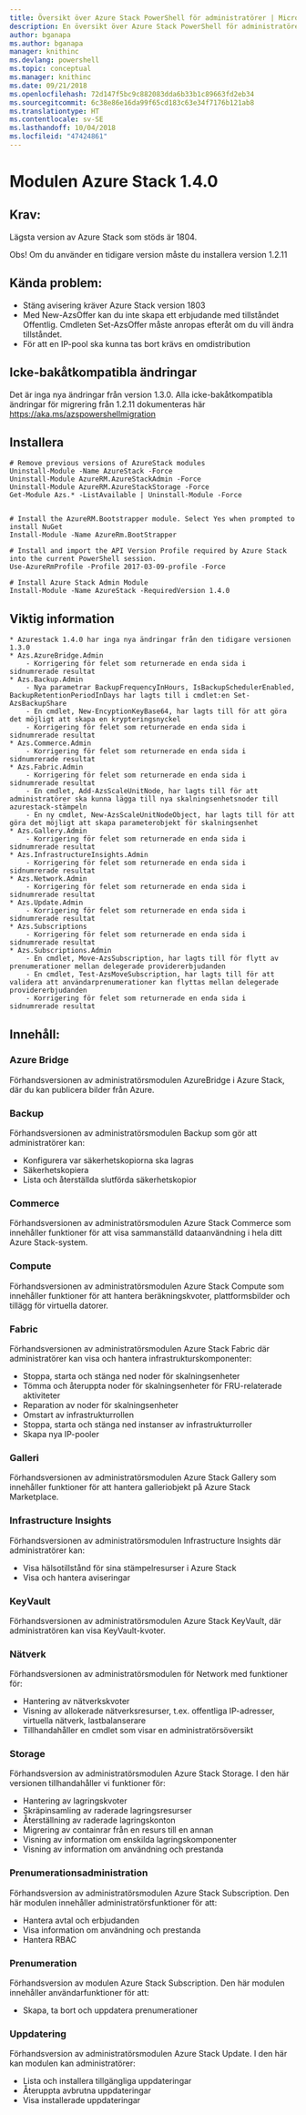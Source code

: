 ```yaml
---
title: Översikt över Azure Stack PowerShell för administratörer | Microsoft Docs
description: En översikt över Azure Stack PowerShell för administratörer med anvisningar för installation och konfiguration.
author: bganapa
ms.author: bganapa
manager: knithinc
ms.devlang: powershell
ms.topic: conceptual
ms.manager: knithinc
ms.date: 09/21/2018
ms.openlocfilehash: 72d147f5bc9c882083dda6b33b1c89663fd2eb34
ms.sourcegitcommit: 6c38e86e16da99f65cd183c63e34f7176b121ab8
ms.translationtype: HT
ms.contentlocale: sv-SE
ms.lasthandoff: 10/04/2018
ms.locfileid: "47424861"
---
```

# <a name="azure-stack-module-140"></a>Modulen Azure Stack 1.4.0

## <a name="requirements"></a>Krav:
Lägsta version av Azure Stack som stöds är 1804.

Obs! Om du använder en tidigare version måste du installera version 1.2.11

## <a name="known-issues"></a>Kända problem:

- Stäng avisering kräver Azure Stack version 1803
- Med New-AzsOffer kan du inte skapa ett erbjudande med tillståndet Offentlig. Cmdleten Set-AzsOffer måste anropas efteråt om du vill ändra tillståndet.
- För att en IP-pool ska kunna tas bort krävs en omdistribution

## <a name="breaking-changes"></a>Icke-bakåtkompatibla ändringar
Det är inga nya ändringar från version 1.3.0. Alla icke-bakåtkompatibla ändringar för migrering från 1.2.11 dokumenteras här https://aka.ms/azspowershellmigration

## <a name="install"></a>Installera
```
# Remove previous versions of AzureStack modules
Uninstall-Module -Name AzureStack -Force 
Uninstall-Module AzureRM.AzureStackAdmin -Force
Uninstall-Module AzureRM.AzureStackStorage -Force
Get-Module Azs.* -ListAvailable | Uninstall-Module -Force


# Install the AzureRM.Bootstrapper module. Select Yes when prompted to install NuGet
Install-Module -Name AzureRm.BootStrapper

# Install and import the API Version Profile required by Azure Stack into the current PowerShell session.
Use-AzureRmProfile -Profile 2017-03-09-profile -Force

# Install Azure Stack Admin Module
Install-Module -Name AzureStack -RequiredVersion 1.4.0
```
## <a name="release-notes"></a>Viktig information
    * Azurestack 1.4.0 har inga nya ändringar från den tidigare versionen 1.3.0
    * Azs.AzureBridge.Admin
        - Korrigering för felet som returnerade en enda sida i sidnumrerade resultat
    * Azs.Backup.Admin
        - Nya parametrar BackupFrequencyInHours, IsBackupSchedulerEnabled, BackupRetentionPeriodInDays har lagts till i cmdlet:en Set-AzsBackupShare
        - En cmdlet, New-EncyptionKeyBase64, har lagts till för att göra det möjligt att skapa en krypteringsnyckel
        - Korrigering för felet som returnerade en enda sida i sidnumrerade resultat
    * Azs.Commerce.Admin
        - Korrigering för felet som returnerade en enda sida i sidnumrerade resultat
    * Azs.Fabric.Admin
        - Korrigering för felet som returnerade en enda sida i sidnumrerade resultat
        - En cmdlet, Add-AzsScaleUnitNode, har lagts till för att administratörer ska kunna lägga till nya skalningsenhetsnoder till azurestack-stämpeln
        - En ny cmdlet, New-AzsScaleUnitNodeObject, har lagts till för att göra det möjligt att skapa parameterobjekt för skalningsenhet
    * Azs.Gallery.Admin
        - Korrigering för felet som returnerade en enda sida i sidnumrerade resultat
    * Azs.InfrastructureInsights.Admin
        - Korrigering för felet som returnerade en enda sida i sidnumrerade resultat
    * Azs.Network.Admin
        - Korrigering för felet som returnerade en enda sida i sidnumrerade resultat
    * Azs.Update.Admin
        - Korrigering för felet som returnerade en enda sida i sidnumrerade resultat
    * Azs.Subscriptions
        - Korrigering för felet som returnerade en enda sida i sidnumrerade resultat
    * Azs.Subscriptions.Admin
        - En cmdlet, Move-AzsSubscription, har lagts till för flytt av prenumerationer mellan delegerade providererbjudanden
        - En cmdlet, Test-AzsMoveSubscription, har lagts till för att validera att användarprenumerationer kan flyttas mellan delegerade providererbjudanden
        - Korrigering för felet som returnerade en enda sida i sidnumrerade resultat

## <a name="content"></a>Innehåll:
### <a name="azure-bridge"></a>Azure Bridge
Förhandsversionen av administratörsmodulen AzureBridge i Azure Stack, där du kan publicera bilder från Azure.

### <a name="backup"></a>Backup
Förhandsversionen av administratörsmodulen Backup som gör att administratörer kan:
- Konfigurera var säkerhetskopiorna ska lagras
- Säkerhetskopiera
- Lista och återställda slutförda säkerhetskopior

### <a name="commerce"></a>Commerce
Förhandsversionen av administratörsmodulen Azure Stack Commerce som innehåller funktioner för att visa sammanställd dataanvändning i hela ditt Azure Stack-system.

### <a name="compute"></a>Compute
Förhandsversionen av administratörsmodulen Azure Stack Compute som innehåller funktioner för att hantera beräkningskvoter, plattformsbilder och tillägg för virtuella datorer.

### <a name="fabric"></a>Fabric
Förhandsversionen av administratörsmodulen Azure Stack Fabric där administratörer kan visa och hantera infrastrukturskomponenter:
- Stoppa, starta och stänga ned noder för skalningsenheter
- Tömma och återuppta noder för skalningsenheter för FRU-relaterade aktiviteter
- Reparation av noder för skalningsenheter
- Omstart av infrastrukturrollen
- Stoppa, starta och stänga ned instanser av infrastrukturroller
- Skapa nya IP-pooler

### <a name="gallery"></a>Galleri
Förhandsversionen av administratörsmodulen Azure Stack Gallery som innehåller funktioner för att hantera galleriobjekt på Azure Stack Marketplace.

### <a name="infrastructure-insights"></a>Infrastructure Insights
Förhandsversionen av administratörsmodulen Infrastructure Insights där administratörer kan:
- Visa hälsotillstånd för sina stämpelresurser i Azure Stack
- Visa och hantera aviseringar

### <a name="keyvault"></a>KeyVault
Förhandsversionen av administratörsmodulen Azure Stack KeyVault, där administratören kan visa KeyVault-kvoter.

### <a name="network"></a>Nätverk
Förhandsversionen av administratörsmodulen för Network med funktioner för:
- Hantering av nätverkskvoter
- Visning av allokerade nätverksresurser, t.ex. offentliga IP-adresser, virtuella nätverk, lastbalanserare
- Tillhandahåller en cmdlet som visar en administratörsöversikt

### <a name="storage"></a>Storage
Förhandsversion av administratörsmodulen Azure Stack Storage.  I den här versionen tillhandahåller vi funktioner för:
- Hantering av lagringskvoter
- Skräpinsamling av raderade lagringsresurser
- Återställning av raderade lagringskonton
- Migrering av containrar från en resurs till en annan
- Visning av information om enskilda lagringskomponenter
- Visning av information om användning och prestanda

### <a name="subscription-admin"></a>Prenumerationsadministration
Förhandsversion av administratörsmodulen Azure Stack Subscription.  Den här modulen innehåller administratörsfunktioner för att:
- Hantera avtal och erbjudanden
- Visa information om användning och prestanda
- Hantera RBAC

### <a name="subscription"></a>Prenumeration
Förhandsversion av modulen Azure Stack Subscription.  Den här modulen innehåller användarfunktioner för att:
- Skapa, ta bort och uppdatera prenumerationer

### <a name="update"></a>Uppdatering
Förhandsversion av administratörsmodulen Azure Stack Update.  I den här kan modulen kan administratörer:
- Lista och installera tillgängliga uppdateringar
- Återuppta avbrutna uppdateringar
- Visa installerade uppdateringar
